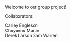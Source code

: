 Welcome to our group project!

Collaborators:

Carley Engleson</br>
Cheyenne Martin</br>
Derek Larson</b>
Sam Warren</b>
